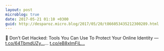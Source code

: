 ```yaml
---
layout: post
microblog: true
date: 2017-05-21 01:10 +0300
guid: http://desparoz.micro.blog/2017/05/20/t866053435212300289.html
---
```

🔗 Don’t Get Hacked: Tools You Can Use To Protect Your Online Identity — [t.co/64TbmdUZy...](https://t.co/64TbmdUZya)… [t.co/eB8xImFiL...](https://t.co/eB8xImFiLM)
